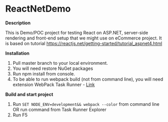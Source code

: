 # ReactNetDemo

**Description**

This is Demo/POC project for testing React on ASP.NET, server-side rendering and front-end setup that we might use on eCommerce project.
It is based on tutorial https://reactjs.net/getting-started/tutorial_aspnet4.html


**Installation**
1. Pull master branch to your local environment.
2. You will need restore NuGet packages
3. Run npm install from console.
4. To be able to run webpack build (not from command line), you will need extension WebPack Task Runner - [Link](https://marketplace.visualstudio.com/items?itemName=MadsKristensen.WebPackTaskRunner)

**Build and start project**
1. Run `SET NODE_ENV=development&& webpack --color` from command line OR run command from Task Runner Explorer
2. Run F5


